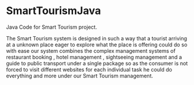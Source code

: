 # SmartTourismJava
Java Code for Smart Tourism project.


The Smart Tourism system is designed in such a way that a tourist arriving at a unknown place eager to explore what the place is offering could do so with ease our system combines the complex management systems of restaurant booking , hotel management , sightseeing management and a guide to public transport under a single package so as the consumer is not forced to visit different websites for each individual task he could do everything and more under our Smart Tourism management.
